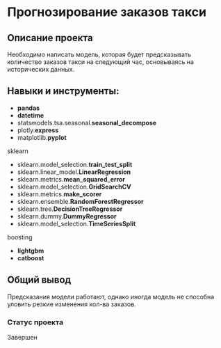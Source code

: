 
# Прогнозирование заказов такси

## Описание проекта

Необходимо написать модель, которая будет предсказывать количество заказов такси на следующий час, основываясь на исторических данных.

## Навыки и инструменты:


 - **pandas**
 - **datetime**
 - statsmodels.tsa.seasonal.**seasonal_decompose**
 - plotly.**express**
 - matplotlib.**pyplot**

sklearn

 - sklearn.model_selection.**train_test_split**
 - sklearn.linear_model.**LinearRegression**
 - sklearn.metrics.**mean_squared_error**
 - sklearn.model_selection.**GridSearchCV**
 - sklearn.metrics.**make_scorer**
 - sklearn.ensemble.**RandomForestRegressor**
 - sklearn.tree.**DecisionTreeRegressor**
 - sklearn.dummy.**DummyRegressor**
 - sklearn.model_selection.**TimeSeriesSplit**

boosting
 
 - **lightgbm**
 - **catboost**


## Общий вывод

Предсказания модели работают, однако иногда модель не способна уловить резкие изменения кол-ва заказов.

### Статус проекта
Завершен
